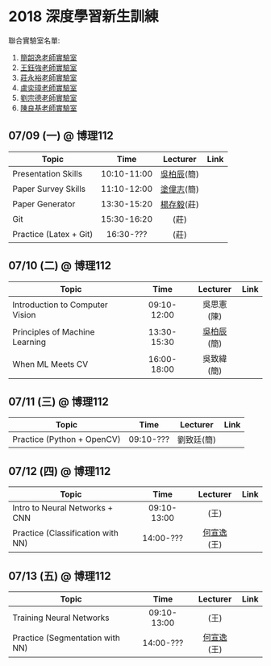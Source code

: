 # 2018 深度學習新生訓練
聯合實驗室名單:
1. [簡韶逸老師實驗室](http://media.ee.ntu.edu.tw/)
1. [王鈺強老師實驗室](http://vllab.ee.ntu.edu.tw/)
1. [莊永裕老師實驗室](https://www.csie.ntu.edu.tw/~cyy/)
1. [盧奕璋老師實驗室](http://async.ee.ntu.edu.tw/)
1. [劉宗德老師實驗室](http://www.ee.ntu.edu.tw/profile?id=1020909#)
1. [陳良基老師實驗室](http://video.ee.ntu.edu.tw/)

## 07/09 (一) @ 博理112
|Topic|Time|Lecturer|Link|
|---|:---:|:---:|:---:|
|Presentation Skills|10:10-11:00|[吳柏辰](http://media.ee.ntu.edu.tw/personal/pcwu/)(簡)||
|Paper Survey Skills|11:10-12:00|[塗偉志](https://sites.google.com/site/wctu1009/)(簡)||
|Paper Generator|13:30-15:20|[楊存毅](http://shamangary.logdown.com/)(莊)||
|Git|15:30-16:20|(莊)||
|Practice (Latex + Git)|16:30-???|(莊)||

## 07/10 (二) @ 博理112
|Topic|Time|Lecturer|Link|
|---|:---:|:---:|:---:|
|Introduction to Computer Vision|09:10-12:00|吳思憲(陳)||
|Principles of Machine Learning|13:30-15:30|[吳柏辰](http://media.ee.ntu.edu.tw/personal/pcwu/)(簡)||
|When ML Meets CV|16:00-18:00|吳致緯(簡)||

## 07/11 (三) @ 博理112
|Topic|Time|Lecturer|Link|
|---|:---:|:---:|:---:|
|Practice (Python + OpenCV)|09:10-???|劉致廷(簡)||

## 07/12 (四) @ 博理112
|Topic|Time|Lecturer|Link|
|---|:---:|:---:|:---:|
|Intro to Neural Networks + CNN|09:10-13:00|(王)||
|Practice (Classification with NN)|14:00-???|[何宣逸](https://azuxmioy.github.io/)(王)||

## 07/13 (五) @ 博理112
|Topic|Time|Lecturer|Link|
|---|:---:|:---:|:---:|
|Training Neural Networks|09:10-13:00|(王)||
|Practice (Segmentation with NN)|14:00-???|[何宣逸](https://azuxmioy.github.io/)(王)||
